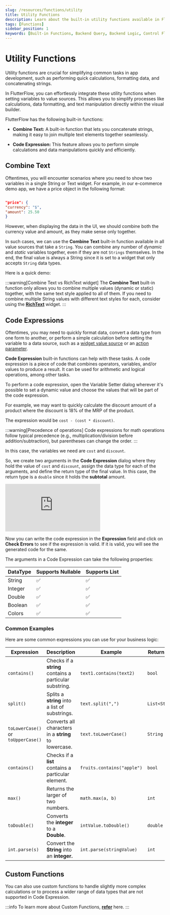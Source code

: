 ```yaml
---
slug: /resources/functions/utility
title: Utility Functions
description: Learn about the built-in utility functions available in FlutterFlow to enhance your app's UI logic.
tags: [Functions]
sidebar_position: 1
keywords: [Built-in Functions, Backend Query, Backend Logic, Control Flow, FlutterFlow]
---
```


# Utility Functions

Utility functions are crucial for simplifying common tasks in app development, such as performing
quick calculations, formatting data, and concatenating strings.

In FlutterFlow, you can effortlessly integrate these utility functions when setting variables to
value sources. This allows you to simplify processes like calculations, data formatting, and text
manipulation directly within the visual builder.

FlutterFlow has the following built-in functions:

* **Combine Text:** A built-in function that lets you concatenate strings, making it easy to join
  multiple text elements together seamlessly.

* **Code Expression:**  This feature allows you to perform simple calculations and data
  manipulations
  quickly and efficiently.



## Combine Text

Oftentimes, you will encounter scenarios where you need to show two variables in a single String or
Text widget. For example, in our e-commerce demo app, we have a price object in the following
format:

```json

"price": {
"currency": "$",
"amount": 25.50
}

```

However, when displaying the data in the UI, we should combine both the currency value and amount,
as they make sense only together.

In such cases, we can use the **Combine Text** built-in function available in all value sources
that take a `String`. You can combine any number of _dynamic_ and _static_ variables together, even
if they are not `Strings` themselves. In the end, the final value is always a String since it is set
to a widget that only accepts `String` data types.

Here is a quick demo:

<!--- TODO Arcade --->

:::warning[Combine Text vs RichText widget]
The **Combine Text** built-in function only allows you to combine multiple values (dynamic or
static)
together, with the same text style applied to all of them. If you need to combine multiple String
values with different text styles for each, consider using the **[RichText](#)** widget.
:::

## Code Expressions

Oftentimes, you may need to quickly format data, convert a data type from one form to another,
or perform a simple calculation before setting the variable to a data source, such as a [widget
value source](#) or an [action parameter](#).

**Code Expression** built-in functions can help with
these tasks. A code expression is a piece of code that combines operators, variables, and/or values
to produce a result. It can be used for arithmetic and logical operations, among other tasks.

To perform a code expression, open the Variable Setter dialog wherever it's possible to set a
dynamic value and choose the values that will be part of the code expression.

For example, we may want to quickly calculate the discount amount of a product where the discount is
18% of the MRP of the product.

The expression would be `cost - (cost * discount)`.

:::warning[Precedence of operations]
Code expressions for math operations follow typical precedence (e.g., multiplication/division before
addition/subtraction), but parentheses can change the order.
:::

In this case, the variables we need are `cost` and `discount`.

So, we create two arguments in the **Code Expression** dialog where they hold the value of `cost`
and `discount`, assign the data type for each of the arguments, and define the return type of the
final value. In this case, the return type is a `double` since it holds the **subtotal** amount.

<div style={{
    position: 'relative',
    paddingBottom: 'calc(56.67989417989418% + 41px)', // Keeps the aspect ratio and additional padding
    height: 0,
    width: '100%'
}}>
    <iframe 
        src="https://demo.arcade.software/I6UcltVn7ssAIWmipeFY?embed&show_copy_link=true"
        title=""
        style={{
            position: 'absolute',
            top: 0,
            left: 0,
            width: '100%',
            height: '100%',
            colorScheme: 'light'
        }}
        frameborder="0"
        loading="lazy"
        webkitAllowFullScreen
        mozAllowFullScreen
        allowFullScreen
        allow="clipboard-write">
    </iframe>
</div>

Now you can write the code expression in the **Expression** field and click on **Check Errors** to
see if the expression is valid. If it is valid, you will see the generated code for the same.

The arguments in a Code Expression can take the following properties:

| DataType | Supports Nullable | Supports List |
|----------|-------------------|---------------|
| String   | ✅                 | ✅             |
| Integer  | ✅                 | ✅             |
| Double   | ✅                 | ✅             |
| Boolean  | ✅                 | ✅             |
| Colors   | ✅                 | ✅             |


### Common Examples 

Here are some common expressions you can use for your business logic: 

| Expression                         | Description                                             | Example                    | Return Type    |
|------------------------------------|---------------------------------------------------------|----------------------------|----------------|
| `contains()`                       | Checks if a **string** contains a particular substring. | `text1.contains(text2)`    | `bool`         |
| `split()`                          | Splits a **string** into a list of substrings.          | `text.split(",")`          | `List<String>` |
| `toLowerCase()` or `toUpperCase()` | Converts all characters in a **string** to lowercase.   | `text.toLowerCase()`       | `String`       |
| `contains()`                       | Checks if a **list** contains a particular element.     | `fruits.contains("apple")` | `bool`         |
| `max()`                            | Returns the larger of two numbers.                      | `math.max(a, b)`           | `int`            |
| `toDouble()`                       | Converts the **integer** to a **Double**.               | `intValue.toDouble()`      | `double`         |
| `int.parse(s)`                     | Convert the **String** into an **integer.**             | `int.parse(stringValue)`   | `int`            |





## Custom Functions

You can also use custom functions to handle slightly more complex calculations or to process a wider range of data types that are not supported in Code Expression.

:::info
To learn more about Custom Functions, **[refer](#)** here.
:::